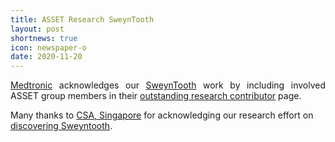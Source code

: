 ```yaml
---
title: ASSET Research SweynTooth
layout: post
shortnews: true
icon: newspaper-o
date: 2020-11-20
---
```

<p style="text-align:justify">
<a href="https://www.medtronic.com/us-en/index.html">Medtronic</a> acknowledges our <a href="https://asset-group.github.io/disclosures/sweyntooth/">SweynTooth</a> 
work by including involved ASSET group members in their 
<a href="https://global.medtronic.com/xg-en/product-security/outstanding-research-contributors.html">outstanding research contributor</a> page. 

Many thanks to <a href="https://www.csa.gov.sg/">CSA, Singapore</a> for acknowledging our research effort on <a href="https://www.linkedin.com/posts/cyber-security-agency-of-singapore-csa-_bluetooth-related-flaws-threaten-dozens-of-activity-6689492842139783168-M1_o">discovering Sweyntooth</a>. 
</p> 
